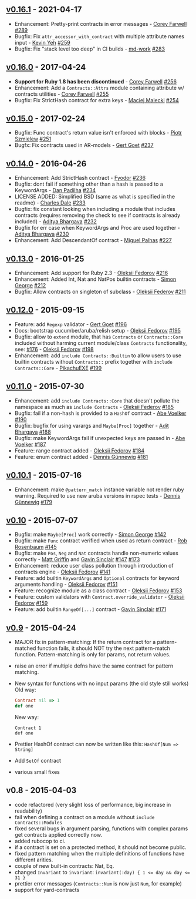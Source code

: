 
## [v0.16.1] - 2021-04-17

[v0.16.1]: https://github.com/egonSchiele/contracts.ruby/compare/v0.16.0...v0.16.1

- Enhancement: Pretty-print contracts in error messages - [Corey Farwell](https://github.com/frewsxcv) [#289](https://github.com/egonSchiele/contracts.ruby/pull/289)
- Bugfix: Fix `attr_accessor_with_contract` with multiple attribute names input - [Kevin Yeh](https://github.com/kyeah) [#259](https://github.com/egonSchiele/contracts.ruby/pull/259)
- Bugfix: Fix "stack level too deep" in CI builds - [md-work](https://github.com/md-work) [#283](https://github.com/egonSchiele/contracts.ruby/pull/283)

## [v0.16.0] - 2017-04-24

[v0.16.0]: https://github.com/egonSchiele/contracts.ruby/compare/v0.15.0...v0.16.0

- **Support for Ruby 1.8 has been discontinued** - [Corey Farwell](https://github.com/frewsxcv) [#256](https://github.com/egonSchiele/contracts.ruby/pull/256)
- Enhancement: Add a `Contracts::Attrs` module containing attribute w/ contracts utilities - [Corey Farwell](https://github.com/frewsxcv) [#255](https://github.com/egonSchiele/contracts.ruby/pull/255)
- Bugfix: Fix StrictHash contract for extra keys - [Maciej Malecki](https://github.com/smt116) [#254](https://github.com/egonSchiele/contracts.ruby/pull/254)

## [v0.15.0] - 2017-02-24

[v0.15.0]: https://github.com/egonSchiele/contracts.ruby/compare/v0.14.0...v0.15.0

- Bugfix: Func contract's return value isn't enforced with blocks - [Piotr Szmielew](https://github.com/esse) [#251](https://github.com/egonSchiele/contracts.ruby/pull/251)
- Bugfx: Fix contracts used in AR-models - [Gert Goet](https://github.com/eval) [#237](https://github.com/egonSchiele/contracts.ruby/pull/237)

## [v0.14.0] - 2016-04-26

[v0.14.0]: https://github.com/egonSchiele/contracts.ruby/compare/v0.13.0...v0.14.0

- Enhancement: Add StrictHash contract - [Fyodor](https://github.com/cbrwizard) [#236](https://github.com/egonSchiele/contracts.ruby/pull/236)
- Bugfix: dont fail if something other than a hash is passed to a KeywordArgs - [Dan Padilha](https://github.com/dpad) [#234](https://github.com/egonSchiele/contracts.ruby/pull/234)
- LICENSE ADDED: Simplified BSD (same as what is specified in the readme) - [Charles Dale](https://github.com/chuckd) [#233](https://github.com/egonSchiele/contracts.ruby/pull/233)
- Bugfix: fix constant looking when including a module that includes contracts (requires removing the check to see if contracts is already included) - [Aditya Bhargava](https://github.com/egonSchiele) [#232](https://github.com/egonSchiele/contracts.ruby/pull/232)
- Bugfix for err case when KeywordArgs and Proc are used together - [Aditya Bhargava](https://github.com/egonSchiele) [#230](https://github.com/egonSchiele/contracts.ruby/pull/230)
- Enhancement: Add DescendantOf contract - [Miguel Palhas](https://github.com/naps62) [#227](https://github.com/egonSchiele/contracts.ruby/pull/227)

## [v0.13.0] - 2016-01-25

[v0.13.0]: https://github.com/egonSchiele/contracts.ruby/compare/v0.12.0...v0.13.0

- Enhancement: Add support for Ruby 2.3 - [Oleksii Fedorov](https://github.com/waterlink) [#216](https://github.com/egonSchiele/contracts.ruby/pull/216)
- Enhancement: Added Int, Nat and NatPos builtin contracts - [Simon George](https://github.com/sfcgeorge) [#212](https://github.com/egonSchiele/contracts.ruby/pull/212)
- Bugfix: Allow contracts on singleton of subclass - [Oleksii Federov](https://github.com/waterlink) [#211](https://github.com/egonSchiele/contracts.ruby/pull/211)

## [v0.12.0] - 2015-09-15

[v0.12.0]: https://github.com/egonSchiele/contracts.ruby/compare/v0.11.0...v0.12.0

- Feature: add `Regexp` validator - [Gert Goet](https://github.com/eval) [#196](https://github.com/egonSchiele/contracts.ruby/pull/196)
- Docs: bootstrap cucumber/aruba/relish setup - [Oleksii Fedorov](https://github.com/waterlink) [#195](https://github.com/egonSchiele/contracts.ruby/pull/195)
- Bugfix: allow to `extend` module, that has `Contracts` or `Contracts::Core` included without harming current module/class `Contracts` functionality, see: [#176](https://github.com/egonSchiele/contracts.ruby/issues/176) - [Oleksii Fedorov](https://github.com/waterlink) [#198](https://github.com/egonSchiele/contracts.ruby/pull/198)
- Enhancement: add `include Contracts::Builtin` to allow users to use builtin contracts without `Contracts::` prefix together with `include Contracts::Core` - [PikachuEXE](https://github.com/PikachuEXE) [#199](https://github.com/egonSchiele/contracts.ruby/pull/199)

## [v0.11.0] - 2015-07-30

[v0.11.0]: https://github.com/egonSchiele/contracts.ruby/compare/v0.10.1...v0.11.0

- Enhancement: add `include Contracts::Core` that doesn't pollute the namespace as much as `include Contracts` - [Oleksii Federov](https://github.com/waterlink) [#185](https://github.com/egonSchiele/contracts.ruby/pull/185)
- Bugfix: fail if a non-hash is provided to a `HashOf` contract - [Abe Voelker](https://github.com/abevoelker) [#190](https://github.com/egonSchiele/contracts.ruby/pull/190)
- Bugfix: bugfix for using varargs and `Maybe[Proc]` together - [Adit Bhargava](https://github.com/egonSchiele) [#188](https://github.com/egonSchiele/contracts.ruby/pull/188)
- Bugfix: make KeywordArgs fail if unexpected keys are passed in - [Abe Voelker](https://github.com/abevoelker) [#187](https://github.com/egonSchiele/contracts.ruby/pull/187)
- Feature: range contract added - [Oleksii Fedorov](https://github.com/waterlink) [#184](https://github.com/egonSchiele/contracts.ruby/pull/184)
- Feature: enum contract added - [Dennis Günnewig](https://github.com/dg-ratiodata) [#181](https://github.com/egonSchiele/contracts.ruby/pull/181)

## [v0.10.1] - 2015-07-16

[v0.10.1]: https://github.com/egonSchiele/contracts.ruby/compare/v0.10...v0.10.1

- Enhancement: make `@pattern_match` instance variable not render ruby warning. Required to use new aruba versions in rspec tests - [Dennis Günnewig](https://github.com/dg-ratiodata) [#179](https://github.com/egonSchiele/contracts.ruby/pull/179)

## [v0.10] - 2015-07-07

[v0.10]: https://github.com/egonSchiele/contracts.ruby/compare/v0.9...v0.10

- Bugfix: make `Maybe[Proc]` work correctly - [Simon George](https://github.com/sfcgeorge) [#142](https://github.com/egonSchiele/contracts.ruby/pull/142)
- Bugfix: make `Func` contract verified when used as return contract - [Rob Rosenbaum](https://github.com/robnormal) [#145](https://github.com/egonSchiele/contracts.ruby/pull/145)
- Bugfix: make `Pos`, `Neg` and `Nat` contracts handle non-numeric values correctly - [Matt Griffin](https://github.com/betamatt) and [Gavin Sinclair](https://github.com/gsinclair) [#147](https://github.com/egonSchiele/contracts.ruby/pull/147) [#173](https://github.com/egonSchiele/contracts.ruby/pull/173)
- Enhancement: reduce user class pollution through introduction of contracts engine - [Oleksii Fedorov](https://github.com/waterlink) [#141](https://github.com/egonSchiele/contracts.ruby/pull/141)
- Feature: add builtin `KeywordArgs` and `Optional` contracts for keyword arguments handling - [Oleksii Fedorov](https://github.com/waterlink) [#151](https://github.com/egonSchiele/contracts.ruby/pull/151)
- Feature: recognize module as a class contract - [Oleksii Fedorov](https://github.com/waterlink) [#153](https://github.com/egonSchiele/contracts.ruby/pull/153)
- Feature: custom validators with `Contract.override_validator` - [Oleksii Fedorov](https://github.com/waterlink) [#159](https://github.com/egonSchiele/contracts.ruby/pull/159)
- Feature: add builtin `RangeOf[...]` contract - [Gavin Sinclair](https://github.com/gsinclair) [#171](https://github.com/egonSchiele/contracts.ruby/pull/171)

## [v0.9] - 2015-04-24

[v0.9]: https://github.com/egonSchiele/contracts.ruby/compare/0.8...v0.9

- MAJOR fix in pattern-matching: If the return contract for a pattern-matched function fails, it should NOT try the next pattern-match function. Pattern-matching is only for params, not return values.
- raise an error if multiple defns have the same contract for pattern matching.

- New syntax for functions with no input params (the old style still works)
  Old way:
  ```ruby
  Contract nil => 1
  def one
  ```
  New way:
  ```
  Contract 1
  def one
  ```

- Prettier HashOf contract can now be written like this: `HashOf[Num => String]`
- Add `SetOf` contract
- various small fixes

## v0.8 - 2015-04-03

- code refactored (very slight loss of performance, big increase in readability)
- fail when defining a contract on a module without `include Contracts::Modules`
- fixed several bugs in argument parsing, functions with complex params get contracts applied correctly now.
- added rubocop to ci.
- if a contract is set on a protected method, it should not become public.
- fixed pattern matching when the multiple definitions of functions have different arities.
- couple of new built-in contracts: Nat, Eq.
- changed `Invariant` to `invariant`: `invariant(:day) { 1 <= day && day <= 31 }`
- prettier error messages (`Contracts::Num` is now just `Num`, for example)
- support for yard-contracts
